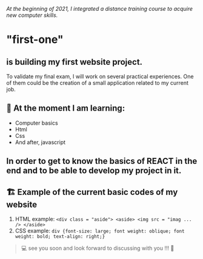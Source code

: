 _At the beginning of 2021, I integrated a distance training course to acquire new computer skills._

"first-one"
===========
## is building my first website project.

To validate my final exam, I will work on several practical experiences. One of them could be the creation of a small application related to my current job.


👀 At the moment I am learning:
--------------------------------
* Computer basics
* Html
* Css
* And after, javascript

## In order to get to know the basics of REACT in the end and to be able to develop my project in it.


🏗️ Example of the current basic codes of my website
--------------------------------------------------------
1. HTML example: `<div class = "aside"> <aside> <img src = "imag ... /> </aside>`
2. CSS example: `div {font-size: large; font weight: oblique; font weight: bold; text-align: right;}`

> 💻 see you soon and look forward to discussing with you !!! 🤘

<!---
*tipio/first-one* is a ✨ special ✨ repository because its `README.md` (this file) appears on your GitHub profile.
You can click the Preview link to take a look at your changes.
--->
